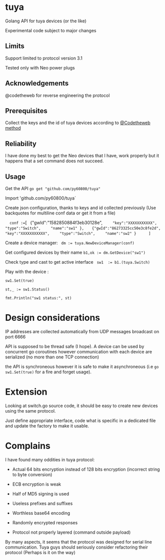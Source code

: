 # tuya
Golang API for tuya devices (or the like)

Experimental code subject to major changes

## Limits
Support limited to protocol version 3.1

Tested only with Neo power plugs

## Acknowledgements
@codetheweb for reverse engineering the protocol

## Prerequisites

Collect the keys and the id of tuya devices according to [@Codetheweb method](https://github.com/codetheweb/tuyapi/blob/master/docs/SETUP.md)

## Reliability

I have done my best to get the Neo devices that I have, work properly but it happens that a set command does not succeed. 

## Usage
Get the API `go get "github.com/py60800/tuya"`

Import 'github.com/py60800/tuya`

Create json configuration, thanks to keys and id collected previously (Use backquotes for multiline conf data or get it from a file)

`   conf := `[`
`    {"gwId":"1582850884f3eb30128e", 
`     "key":"XXXXXXXXXXX", `
`     "type":"Switch",`
`     "name":"sw1" }, `
`    {"gwId":"86273325cc50e3c8fe2d", `
`     "key":"XXXXXXXXXXX", `
`     "type":"Switch", `
`     "name":"sw2" } `
`     ]`

Create a device manager:
` dm := tuya.NewDeviceManager(conf)`

Get configured devices by their name `b1,ok := dm.GetDevice("sw1")`

Check type and cast to get active interface ` sw1  := b1.(tuya.Switch)`

Play with the device :

`sw1.Set(true)`

`st,_ := sw1.Status()`

`fmt.Println("sw1 status:", st)` 

# Design considerations
IP addresses are collected automatically from UDP messages broadcast on port 6666

API is supposed to be thread safe (I hope). A device can be used by concurrent go coroutines however communication with each device are serialized (no more than one TCP connection)

the API is synchroneous however it is safe to make it asynchroneous (i.e `go sw1.Set(true)` for a fire and forget usage). 

# Extension
Looking at switch.go source code, it should be easy to create new devices using the same protocol.

Just define appropriate interface, code what is specific in a dedicated file and update the factory to make it usable.

# Complains

I have found many oddities in tuya protocol:

- Actual 64 bits encryption instead of 128 bits encryption (incorrect string to byte conversion)

- ECB encryption is weak

- Half of MD5 signing is used

- Useless prefixes and suffixes

- Worthless base64 encoding

- Randomly encrypted responses

- Protocol not properly layered (command outside payload)

By many aspects, it seems that the protocol was designed for serial line communication.
Tuya guys should seriously consider refactoring their protocol (Perhaps is it on the way)
